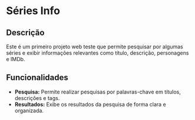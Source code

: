 # Séries Info

## Descrição
Este é um primeiro projeto web teste que permite pesquisar por algumas séries e exibir informações relevantes como título, descrição, personagens e IMDb.

## Funcionalidades
* **Pesquisa:** Permite realizar pesquisas por palavras-chave em títulos, descrições e tags.
* **Resultados:** Exibe os resultados da pesquisa de forma clara e organizada.
